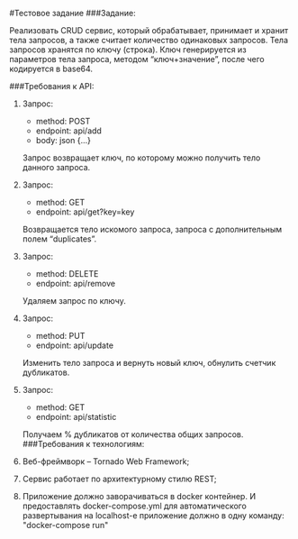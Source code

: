 #Тестовое задание
###Задание: 

Реализовать CRUD сервис, который обрабатывает, принимает и
хранит тела запросов, а также считает количество одинаковых запросов. Тела
запросов хранятся по ключу (строка).
Ключ генерируется из параметров тела запроса, методом “ключ+значение”, после
чего кодируется в base64.

###Требования к API:

1. Запрос:
    - method: POST
    - endpoint: api/add
    - body: json {...}

    Запрос возвращает ключ, по которому можно получить тело данного запроса.
2. Запрос:
    - method: GET
    - endpoint: api/get?key=key
    
    Возвращается тело искомого запроса, запроса с дополнительным полем “duplicates”.
3. Запрос:
    - method: DELETE
    - endpoint: api/remove
    
    Удаляем запрос по ключу.
4. Запрос:
    - method: PUT
    - endpoint: api/update
    
    Изменить тело запроса и вернуть новый ключ, обнулить счетчик дубликатов.
5. Запрос:
    - method: GET
    - endpoint: api/statistic
    
    Получаем % дубликатов от количества общих запросов.
###Требования к технологиям:
1. Веб-фреймворк – Tornado Web Framework;
2. Сервис работает по архитектурному стилю REST;
3. Приложение должно заворачиваться в docker контейнер. И предоставлять
docker-compose.yml для автоматического развертывания на localhost-е
приложение должно в одну команду: "docker-compose run"
